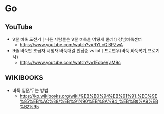 # Go
## YouTube
* 9줄 바둑 도전기 [ 다른 사람들은 9줄 바둑을 어떻게 둘까?] 강남바둑센터
  * https://www.youtube.com/watch?v=RYLcQIBPZwA
* 9줄 바둑판 초급자 시청자 바둑대결 반집승 vs lolㅣ프로연우(바둑,바둑복기,프로기사)
  * https://www.youtube.com/watch?v=1EobeVjaM9c

## WIKIBOOKS
* 바둑 입문/두는 방법
  * https://ko.wikibooks.org/wiki/%EB%B0%94%EB%91%91_%EC%9E%85%EB%AC%B8/%EB%91%90%EB%8A%94_%EB%B0%A9%EB%B2%95
